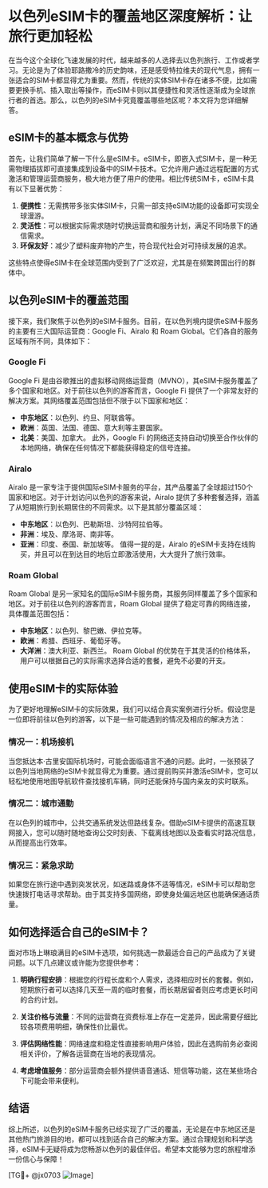 # 以色列eSIM卡的覆盖地区深度解析：让旅行更加轻松

在当今这个全球化飞速发展的时代，越来越多的人选择去以色列旅行、工作或者学习。无论是为了体验耶路撒冷的历史韵味，还是感受特拉维夫的现代气息，拥有一张适合的SIM卡都显得尤为重要。然而，传统的实体SIM卡存在诸多不便，比如需要更换手机、插入取出等操作，而eSIM卡则以其便捷性和灵活性逐渐成为全球旅行者的首选。那么，以色列的eSIM卡究竟覆盖哪些地区呢？本文将为您详细解答。

## eSIM卡的基本概念与优势

首先，让我们简单了解一下什么是eSIM卡。eSIM卡，即嵌入式SIM卡，是一种无需物理插拔即可直接集成到设备中的SIM卡技术。它允许用户通过远程配置的方式激活和管理运营商服务，极大地方便了用户的使用。相比传统SIM卡，eSIM卡具有以下显著优势：

1. **便携性**：无需携带多张实体SIM卡，只需一部支持eSIM功能的设备即可实现全球漫游。
2. **灵活性**：可以根据实际需求随时切换运营商和服务计划，满足不同场景下的通信需求。
3. **环保友好**：减少了塑料废弃物的产生，符合现代社会对可持续发展的追求。

这些特点使得eSIM卡在全球范围内受到了广泛欢迎，尤其是在频繁跨国出行的群体中。

## 以色列eSIM卡的覆盖范围

接下来，我们聚焦于以色列的eSIM卡服务。目前，在以色列境内提供eSIM卡服务的主要有三大国际运营商：Google Fi、Airalo 和 Roam Global。它们各自的服务区域有所不同，具体如下：

### Google Fi
Google Fi 是由谷歌推出的虚拟移动网络运营商（MVNO），其eSIM卡服务覆盖了多个国家和地区。对于前往以色列的游客而言，Google Fi 提供了一个非常友好的解决方案。其网络覆盖范围包括但不限于以下国家和地区：
- **中东地区**：以色列、约旦、阿联酋等。
- **欧洲**：英国、法国、德国、意大利等主要国家。
- **北美**：美国、加拿大。
此外，Google Fi 的网络还支持自动切换至合作伙伴的本地网络，确保在任何情况下都能获得稳定的信号连接。

### Airalo
Airalo 是一家专注于提供国际eSIM卡服务的平台，其产品覆盖了全球超过150个国家和地区。对于计划访问以色列的游客来说，Airalo 提供了多种套餐选择，涵盖了从短期旅行到长期居住的不同需求。以下是其部分覆盖区域：
- **中东地区**：以色列、巴勒斯坦、沙特阿拉伯等。
- **非洲**：埃及、摩洛哥、南非等。
- **亚洲**：印度、泰国、新加坡等。
值得一提的是，Airalo 的eSIM卡支持在线购买，并且可以在到达目的地后立即激活使用，大大提升了旅行效率。

### Roam Global
Roam Global 是另一家知名的国际eSIM卡服务商，其服务同样覆盖了多个国家和地区。对于前往以色列的游客而言，Roam Global 提供了稳定可靠的网络连接，具体覆盖范围包括：
- **中东地区**：以色列、黎巴嫩、伊拉克等。
- **欧洲**：希腊、西班牙、葡萄牙等。
- **大洋洲**：澳大利亚、新西兰。
Roam Global 的优势在于其灵活的价格体系，用户可以根据自己的实际需求选择合适的套餐，避免不必要的开支。

## 使用eSIM卡的实际体验

为了更好地理解eSIM卡的实际效果，我们可以结合真实案例进行分析。假设您是一位即将前往以色列的游客，以下是一些可能遇到的情况及相应的解决方法：

### 情况一：机场接机
当您抵达本·古里安国际机场时，可能会面临语言不通的问题。此时，一张预装了以色列当地网络的eSIM卡就显得尤为重要。通过提前购买并激活eSIM卡，您可以轻松地使用地图导航软件查找接机车辆，同时还能保持与国内亲友的实时联系。

### 情况二：城市通勤
在以色列的城市中，公共交通系统发达但路线复杂。借助eSIM卡提供的高速互联网接入，您可以随时随地查询公交时刻表、下载离线地图以及查看实时路况信息，从而提高出行效率。

### 情况三：紧急求助
如果您在旅行途中遇到突发状况，如迷路或身体不适等情况，eSIM卡可以帮助您快速拨打电话寻求帮助。由于其支持多国网络，即使身处偏远地区也能确保通话质量。

## 如何选择适合自己的eSIM卡？

面对市场上琳琅满目的eSIM卡选项，如何挑选一款最适合自己的产品成为了关键问题。以下几点建议或许能为您提供参考：

1. **明确行程安排**：根据您的行程长度和个人需求，选择相应时长的套餐。例如，短期旅行者可以选择几天至一周的临时套餐，而长期居留者则应考虑更长时间的合约计划。
   
2. **关注价格与流量**：不同的运营商在资费标准上存在一定差异，因此需要仔细比较各项费用明细，确保性价比最优。
   
3. **评估网络性能**：网络速度和稳定性直接影响用户体验，因此在选购前务必查阅相关评价，了解各运营商在当地的表现情况。

4. **考虑增值服务**：部分运营商会额外提供语音通话、短信等功能，这在某些场合下可能会带来便利。

## 结语

综上所述，以色列的eSIM卡服务已经实现了广泛的覆盖，无论是在中东地区还是其他热门旅游目的地，都可以找到适合自己的解决方案。通过合理规划和科学选择，eSIM卡无疑将成为您畅游以色列的最佳伴侣。希望本文能够为您的旅程增添一份信心与保障！

[TG💪+ @jx0703 ![Image](https://github.com/user-attachments/assets/dbca1d08-cadb-493c-b0ec-ad6f7a83f270)]